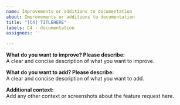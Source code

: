 ```yaml
---
name: Improvements or additions to documentation
about: Improvements or additions to documentation
title: "[C4] TITLEHERE"
labels: C4 - documentation
assignees: ''

---
```


**What do you want to improve? Please describe:**  
A clear and concise description of what you want to improve.

**What do you want to add? Please describe:**  
A clear and concise description of what you want to add.

**Additional context:**  
Add any other context or screenshots about the feature request here.
